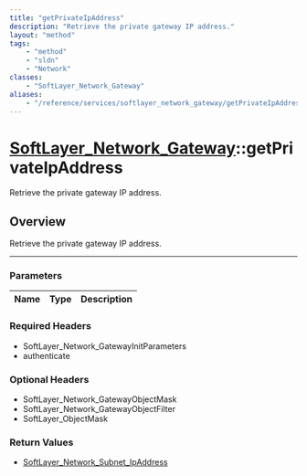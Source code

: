 ```yaml
---
title: "getPrivateIpAddress"
description: "Retrieve the private gateway IP address."
layout: "method"
tags:
    - "method"
    - "sldn"
    - "Network"
classes:
    - "SoftLayer_Network_Gateway"
aliases:
    - "/reference/services/softlayer_network_gateway/getPrivateIpAddress"
---
```

# [SoftLayer_Network_Gateway](/reference/services/SoftLayer_Network_Gateway)::getPrivateIpAddress


Retrieve the private gateway IP address.


## Overview 
Retrieve the private gateway IP address.

-----

### Parameters 
|Name | Type | Description |
| --- | --- | --- |


### Required Headers
* SoftLayer_Network_GatewayInitParameters
* authenticate


### Optional Headers
* SoftLayer_Network_GatewayObjectMask
* SoftLayer_Network_GatewayObjectFilter
* SoftLayer_ObjectMask

### Return Values
* <a href='/reference/datatypes/SoftLayer_Network_Subnet_IpAddress'>SoftLayer_Network_Subnet_IpAddress </a>




